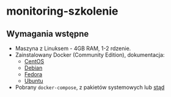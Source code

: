 # monitoring-szkolenie

## Wymagania wstępne

* Maszyna z Linuksem - 4GB RAM, 1-2 rdzenie.
* Zainstalowany Docker (Community Edition), dokumentacja:
  * [CentOS](https://docs.docker.com/engine/install/centos/)
  * [Debian](https://docs.docker.com/engine/install/debian/)
  * [Fedora](https://docs.docker.com/engine/install/fedora/)
  * [Ubuntu](https://docs.docker.com/engine/install/ubuntu/)
* Pobrany `docker-compose`, z pakietów systemowych lub [stąd](https://docs.docker.com/compose/install/)

##
